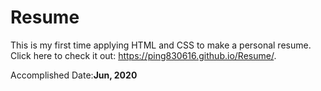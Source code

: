 # Resume

This is my first time applying HTML and CSS to make a personal resume. Click here to check it out: https://ping830616.github.io/Resume/.

Accomplished Date:**Jun, 2020**

